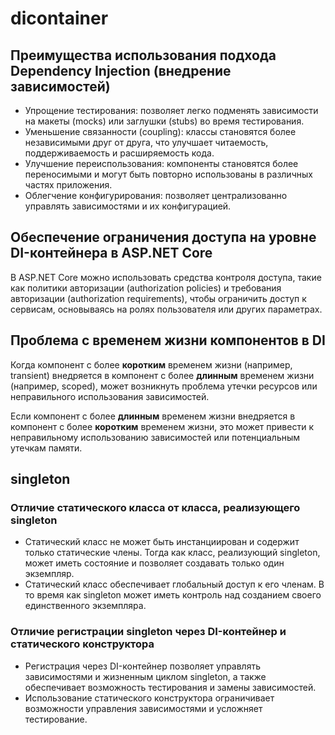 # dicontainer

## Преимущества использования подхода Dependency Injection (внедрение зависимостей)

- Упрощение тестирования: позволяет легко подменять зависимости на макеты (mocks) или заглушки (stubs) во время тестирования.
- Уменьшение связанности (coupling): классы становятся более независимыми друг от друга, что улучшает читаемость, поддерживаемость и расширяемость кода.
- Улучшение переиспользования: компоненты становятся более переносимыми и могут быть повторно использованы в различных частях приложения.
- Облегчение конфигурирования: позволяет централизованно управлять зависимостями и их конфигурацией.

## Обеспечение ограничения доступа на уровне DI-контейнера в ASP.NET Core

В ASP.NET Core можно использовать средства контроля доступа, такие как политики авторизации (authorization policies) и требования авторизации (authorization requirements), чтобы ограничить доступ к сервисам, основываясь на ролях пользователя или других параметрах.

## Проблема с временем жизни компонентов в DI

Когда компонент с более **коротким** временем жизни (например, transient) внедряется в компонент с более **длинным** временем жизни (например, scoped), может возникнуть проблема утечки ресурсов или неправильного использования зависимостей.

Если компонент с более **длинным** временем жизни внедряется в компонент с более **коротким** временем жизни, это может привести к неправильному использованию зависимостей или потенциальным утечкам памяти.

## singleton

### Отличие статического класса от класса, реализующего singleton

- Статический класс не может быть инстанциирован и содержит только статические члены. Тогда как класс, реализующий singleton, может иметь состояние и позволяет создавать только один экземпляр.
- Статический класс обеспечивает глобальный доступ к его членам. В то время как singleton может иметь контроль над созданием своего единственного экземпляра.

### Отличие регистрации singleton через DI-контейнер и статического конструктора

- Регистрация через DI-контейнер позволяет управлять зависимостями и жизненным циклом singleton, а также обеспечивает возможность тестирования и замены зависимостей.
- Использование статического конструктора ограничивает возможности управления зависимостями и усложняет тестирование.

